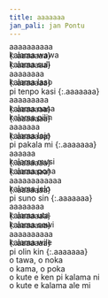 ```yaml
---  
title: aaaaaaa  
jan_pali: jan Pontu
---  
```


<style>
    .aaaaaaa {
        text-indent: 2em;
    }
    .aaaaaaa-linja{
        line-height: 0.1em;
    }
</style>
<div class="aaaaaaa-linja" markdown="1">

aaaaaaaaaa  

kalama wawa  
{:.aaaaaaa}

kalama suli  
{:.aaaaaaa}

aaaaaaaa  

kalama laso  
{:.aaaaaaa}

pi tenpo kasi
{:.aaaaaaa}


aaaaaaaaa  

kalama nasa  
{:.aaaaaaa}

kalama pilin  
{:.aaaaaaa}

aaaaaaa  

kalama loje  
{:.aaaaaaa}

pi pakala mi
{:.aaaaaaa}


aaaaaa  

kalama musi  
{:.aaaaaaa}

kalama pona  
{:.aaaaaaa}

aaaaaaaaaaaa  

kalama jelo  
{:.aaaaaaa}

pi suno sin
{:.aaaaaaa}


aaaaaaaa  

kalama uta  
{:.aaaaaaa}

kalama sewi  
{:.aaaaaaa}

aaaaaaaaaa  

kalama wile  
{:.aaaaaaa}

pi olin kin
{:.aaaaaaa}


o tawa, o noka  

o kama, o poka  

o kute e ken pi kalama ni  

o kute e kalama ale mi  

</div>
